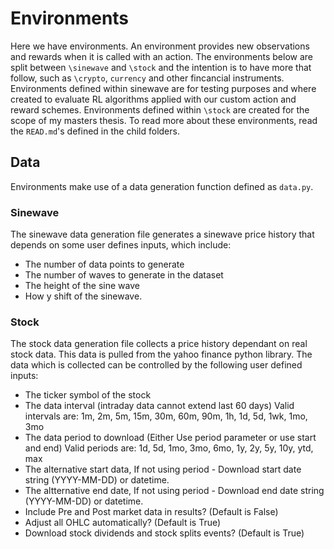 # Environments
Here we have environments. An environment provides new observations and rewards when it is called with an action. The environments below are split between `\sinewave` and `\stock` and the intention is to have more that follow, such as `\crypto`, `currency` and other fincancial instruments. Environments defined within sinewave are for testing purposes and where created to evaluate RL algorithms applied with our custom action and reward schemes. Environments defined within `\stock` are created for the scope of my masters thesis. To read more about these environments, read the `READ.md`'s defined in the child folders.

## Data
Environments make use of a data generation function defined as `data.py`. 

### Sinewave
The sinewave data generation file generates a sinewave price history that depends on some user defines inputs, which include: 
* The number of data points to generate
* The number of waves to generate in the dataset 
* The height of the sine wave
* How y shift of the sinewave.

### Stock
The stock data generation file collects a price history dependant on real stock data. This data is pulled from the yahoo finance python library. The data which is collected can be controlled by the following user defined inputs:
* The ticker symbol of the stock
* The data interval (intraday data cannot extend last 60 days) Valid intervals are: 1m, 2m, 5m, 15m, 30m, 60m, 90m, 1h, 1d, 5d, 1wk, 1mo, 3mo
* The data period to download (Either Use period parameter or use start and end) Valid periods are: 1d, 5d, 1mo, 3mo, 6mo, 1y, 2y, 5y, 10y, ytd, max
* The alternative start data, If not using period - Download start date string (YYYY-MM-DD) or datetime.
* The altternative end date, If not using period - Download end date string (YYYY-MM-DD) or datetime.
* Include Pre and Post market data in results? (Default is False)
* Adjust all OHLC automatically? (Default is True)
* Download stock dividends and stock splits events? (Default is True)